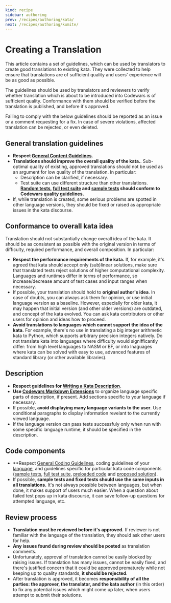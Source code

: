 ```yaml
---
kind: recipe
sidebar: authoring
prev: /recipes/authoring/kata/
next: /recipes/authoring/kumite/
---
```


# Creating a Translation

This article contains a set of guidelines, which can be used by translators to create good translations to existing kata. They were collected to help ensure that translations are of sufficient quality and users' experience will be as good as possible.

The guidelines should be used by translators and reviewers to verify whether translation which is about to be introduced into Codewars is of sufficient quality. Conformance with them should be verified before the translation is published, and before it's approved.

Failing to comply with the below guidelines should be reported as an issue or a comment requesting for a fix. In case of severe violations, affected translation can be rejected, or even deleted.

## General translation guidelines

- **Respect [General Content Guidelines](/recipes/authoring/general/).**
- **Translations should improve the overall quality of the kata.**. Sub-optimal quality of existing, approved translations should not be used as an argument for low quality of the translation. In particular:
  - Description can be clarified, if necessary.
  - Test suite can use different structure than other translations. **[Random tests](/recipes/authoring/kata-snippets/full-tests/#random-tests), [full test suite](/recipes/authoring/kata-snippets/full-tests/) and  [sample tests](/recipes/authoring/kata-snippets/sample-tests/) should conform to Codewars quality guidelines.**
- If, while translation is created, some serious problems are spotted in other language versions, they should be fixed or raised as appropriate issues in the kata discourse.


## Conformance to overall kata idea

Translation should not substantially change overall idea of the kata. It should be as consistent as possible with the original version in terms of difficulty, required performance, and overall composition. In particular:

- **Respect the performance requirements of the kata.** If, for example, it's agreed that kata should accept only (sub)linear solutions, make sure that translated tests reject solutions of higher computational complexity. Languages and runtimes differ in terms of performance, so increase/decrease amount of test cases and input ranges when necessary.
- If possible, your translation should hold to **original author's idea**. In case of doubts, you can always ask them for opinion, or use initial language version as a baseline. However, especially for older kata, it may happen that initial version (and other older versions) are outdated, and concept of the kata evolved. You can ask kata contributors or other users for opinion and ideas how to proceed.
- **Avoid translations to languages which cannot support the idea of the kata.** For example, there's no use in translating a big integer arithmetic kata to Python, which supports arbitrary precision integers natively. Do not translate kata into languages where difficulty would signifficantly differ: from high level languages to NASM or BF, or into lnaguages where kata can be solved with easy to use, advanced features of standard library (or other available libraries).


## Description

- **Respect guidelines for [Writing a Kata Description](/recipes/authoring/kata-snippets/description/).**
- **Use [Codewars Markdown Extensions](/references/markdown/extensions/#sequential-code-blocks)** to organize language specific parts of description, if present. Add sections specific to your language if necessary.
- If possible, **avoid displaying many language variants to the user**. Use conditional paragraphs to display information revelant to the currently viewed language.
- If the language version can pass tests successfuly only when run with some specific language runtime, it should be specified in the description.


## Code components

- **Respect [General Coding Guidelines](/recipes/authoring/kata-snippets/coding-general/), coding guidelines of your [language](/languages/), and guidelines specific for particular kata code components ([sample tests](/recipes/authoring/kata-snippets/sample-tests/), [full test suite](/recipes/authoring/kata-snippets/full-tests/), [preloaded code](/recipes/authoring/kata-snippets/preloaded/) and [proposed solution](/recipes/authoring/kata-snippets/proposed-solution/)).
- If possible, **sample tests and fixed tests should use the same inputs in all translations.** It's not always possible between languages, but when done, it makes support of users much easier. When a question about failed test pops up in kata discourse, it can save follow-up questions for attempted language, etc.


## Review process

- **Translation must be reviewed before it's approved.** If reviewer is not familiar with the language of the translation, they should ask other users for help.
- **Any issues found during review should be posted** as translation comments.
- Unfortunately, approval of translation cannot be easily blocked by raising issues. If translation has many issues, cannot be easily fixed, and there's justified concern that it could be approved prematurely while not keeping up to quality standards, **it should be rejected**.
- After translation is approved, it becomes **responsibility of all the parties: the approver, the translator, and the kata author** (in this order) to fix any potential issues which might come up later, when users attempt to submit their solutions.